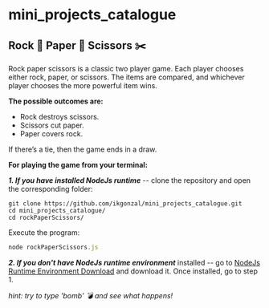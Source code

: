 # mini_projects_catalogue
## Rock 🗿 Paper 🧻  Scissors ✂️
Rock paper scissors is a classic two player game. Each player chooses either rock, paper, or scissors. The items are compared, and whichever player chooses the more powerful item wins.

<strong>The possible outcomes are:</strong>
<ul>
  <li>Rock destroys scissors.</li>
  <li>Scissors cut paper.</li>
  <li>Paper covers rock.</li>
</ul>

If there’s a tie, then the game ends in a draw.

<strong>For playing the game from your terminal:</strong>

***1. If you have installed NodeJs runtime*** -- clone the repository and open the corresponding folder:

```
git clone https://github.com/ikgonzal/mini_projects_catalogue.git
cd mini_projects_catalogue/
cd rockPaperScissors/
```

Execute the program:

```javascript
node rockPaperScissors.js
```

***2. If you don't have NodeJs runtime environment*** installed -- go to <a href="https://nodejs.org/en/" target="_blank">NodeJs Runtime Environment Download</a> and download it. Once installed, go to step 1.

<em>hint: try to type 'bomb' 💣 and see what happens!</em>
